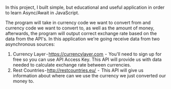 In this project, I built simple, but educational and useful application in order to learn Async/Await in JavaScript.

The program will take in currency code we want to convert from and currency code we want to convert to, as well as the amount of money, afterwards, the program will output correct exchange rate based on the data from the API's.
In this application we're going receive data from two asynchronous sources:

1. Currency Layer - https://currencylayer.com  -  You'll need to sign up for free so you can use API Access Key. This API will provide us with data needed to calculate exchange rate between currencies.
2. Rest Countries - http://restcountries.eu/  -  This API will give us information about where can we use the currency we just converted our money to.